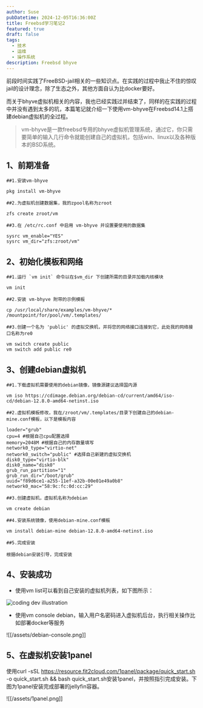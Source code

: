 ```yaml
---
author: Suse
pubDatetime: 2024-12-05T16:36:00Z
title: Freebsd学习笔记2
featured: true
draft: false
tags:
  - 技术
  - 运维
  - 操作系统
description: Freebsd bhyve
---
```


前段时间实践了FreeBSD-jail相关的一些知识点。在实践的过程中我止不住的惊叹jail的设计理念，除了生态之外，其他方面自认为比docker要好。

而关于bhyve虚拟机相关的内容，我也已经实践过并结束了，同样的在实践的过程中并没有遇到太多的坑，本篇笔记就介绍一下使用vm-bhyve在Freebsd14.1上搭建debian虚拟机的全过程。


> vm-bhyve是一款freebsd专用的bhyve虚拟机管理系统，通过它，你只需要简单的输入几行命令就能创建自己的虚拟机，包括win、linux以及各种版本的BSD系统。


## 1、前期准备


```
##1.安装vm-bhyve

pkg install vm-bhyve

##2.为虚拟机创建数据集，我的zpool名称为zroot

zfs create zroot/vm

##3.在 /etc/rc.conf 中启用 vm-bhyve 并设置要使用的数据集

sysrc vm_enable="YES"
sysrc vm_dir="zfs:zroot/vm"
```

## 2、初始化模板和网络

```
##1.运行 `vm init` 命令以在$vm_dir 下创建所需的目录并加载内核模块

vm init

##2.安装 vm-bhyve 附带的示例模板

cp /usr/local/share/examples/vm-bhyve/* /mountpoint/for/pool/vm/.templates/

##3.创建一个名为 'public' 的虚拟交换机，并将您的网络接口连接到它，此处我的网络接口名称为re0

vm switch create public
vm switch add public re0
```

## 3、创建debian虚拟机

```
##1.下载虚拟机需要使用的debian镜像，镜像源建议选择国内源

vm iso https://cdimage.debian.org/debian-cd/current/amd64/iso-cd/debian-12.8.0-amd64-netinst.iso

##2.虚拟机模板修改，我在/zroot/vm/.templates/目录下创建自己的debian-mine.conf模板，以下是模板内容

loader="grub"
cpu=4 #根据自己cpu配置选择
memory=2048M #根据自己的内存数量填写
network0_type="virtio-net"
network0_switch="public" #选择自己新建的虚拟交换机
disk0_type="virtio-blk"
disk0_name="disk0"
grub_run_partition="1"
grub_run_dir="/boot/grub"
uuid="f89d6ce1-a255-11ef-a32b-00e01e49a0b8"
network0_mac="58:9c:fc:0d:cc:29"

##3.创建虚拟机，虚拟机名称为debian

vm create debian

##4.安装系统镜像，使用debian-mine.conf模板

vm install debian-mine debian-12.8.0-amd64-netinst.iso

##5.完成安装

根据debian安装引导，完成安装

```

## 4、安装成功

- 使用vm list可以看到自己安装的虚拟机列表，如下图所示：

<div>
  <img src="/assets/vm-list.png" class="sm:w-1/2 mx-auto" alt="coding dev illustration">
</div>

- 使用vm console debian，输入用户名密码进入虚拟机后台，执行相关操作比如部署docker等服务

![[/assets/debian-console.png]]

## 5、在虚拟机安装1panel

使用curl -sSL https://resource.fit2cloud.com/1panel/package/quick_start.sh -o quick_start.sh && bash quick_start.sh安装1panel，并按照指引完成安装。下图为1panel安装完成部署的jellyfin容器。

![[/assets/1panel.png]]